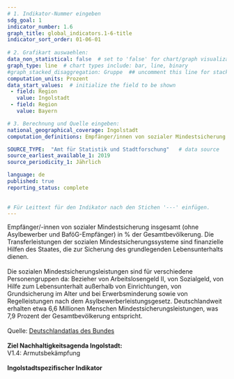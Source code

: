 ```yaml
---
# 1. Indikator-Nummer eingeben 
sdg_goal: 1 
indicator_number: 1.6
graph_title: global_indicators.1-6-title
indicator_sort_order: 01-06-01
 
# 2. Grafikart auswaehlen: 
data_non_statistical: false  # set to 'false' for chart/graph visualization 
graph_type: line  # chart types include: bar, line, binary 
#graph_stacked_disaggregation: Gruppe  ## uncomment this line for stacked bars. eplace 'Geschlecht' with the field of aggregation. 
computation_units: Prozent 
data_start_values:  # initialize the field to be shown  
 - field: Region 
   value: Ingolstadt 
 - field: Region 
   value: Bayern 

# 3. Berechnung und Quelle eingeben: 
national_geographical_coverage: Ingolstadt
computation_definitions: Empfänger/innen von sozialer Mindestsicherung insgesamt (ohne Asylbewerber und BaföG-Empfänger)

SOURCE_TYPE:  "Amt für Statistik und Stadtforschung"   # data source  
source_earliest_available_1: 2019
source_periodicity_1: Jährlich

language: de   
published: true 
reporting_status: complete
 
 
# Für Leittext für den Indikator nach den Stichen '---' einfügen. 
---
```

Empfänger/-innen von sozialer Mindestsicherung insgesamt (ohne Asylbewerber und BaföG-Empfänger) in % der Gesamtbevölkerung. Die Transferleistungen der sozialen Mindestsicherungssysteme sind finanzielle Hilfen des Staates, die zur Sicherung des grundlegenden Lebensunterhalts dienen. <br>
<br>
Die sozialen Mindestsicherungsleistungen sind für verschiedene Personengruppen da: Bezieher von Arbeitslosengeld II, von Sozialgeld, von Hilfe zum Lebensunterhalt außerhalb von Einrichtungen, von Grundsicherung im Alter und bei Erwerbsminderung sowie von Regelleistungen nach dem Asylbewerberleistungsgesetz. Deutschlandweit erhalten etwa 6,6 Millionen Menschen Mindestsicherungsleistungen, was 7,9 Prozent der Gesamtbevölkerung entspricht.<br>
<br>
Quelle: <a href="https://www.deutschlandatlas.bund.de/DE/Karten/Wie-wir-arbeiten/080/_node.html">Deutschlandatlas des Bundes</a><br>
<br>
<b>Ziel Nachhaltigkeitsagenda Ingolstadt:</b><br>
V1.4: Armutsbekämpfung<br>
<br>
<b>Ingolstadtspezifischer Indikator</b>
